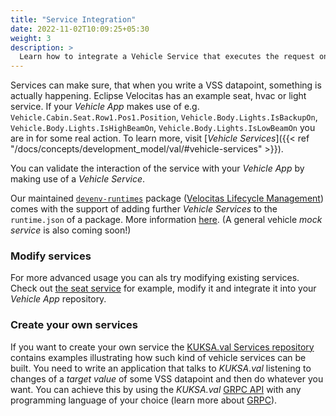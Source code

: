 ```yaml
---
title: "Service Integration"
date: 2022-11-02T10:09:25+05:30
weight: 3
description: >
  Learn how to integrate a Vehicle Service that executes the request on vehicle side
---
```


Services can make sure, that when you write a VSS datapoint, something is actually happening. Eclipse Velocitas has an example seat, hvac or light service. If your _Vehicle App_ makes use of e.g. `Vehicle.Cabin.Seat.Row1.Pos1.Position`, `Vehicle.Body.Lights.IsBackupOn`, `Vehicle.Body.Lights.IsHighBeamOn`, `Vehicle.Body.Lights.IsLowBeamOn` you are in for some real action. To learn more, visit [_Vehicle Services_]({{< ref "/docs/concepts/development_model/val/#vehicle-services" >}}).

You can validate the interaction of the service with your _Vehicle App_ by making use of a _Vehicle Service_.

Our maintained [`devenv-runtimes`](https://github.com/eclipse-velocitas/devenv-runtimes) package ([Velocitas Lifecycle Management](/docs/concepts/lifecycle_management)) comes with the support of adding further _Vehicle Services_ to the `runtime.json` of a package. More information [here](/docs/concepts/lifecycle_management/packages/development/#configuration-of-runtime-packages). (A general vehicle _mock service_ is also coming soon!)

### Modify services

For more advanced usage you can als try modifying existing services. Check out [the seat service](https://github.com/boschglobal/kuksa.val.services/tree/feature/subscribe_actuator_targets/seat_service) for example, modify it and integrate it into your _Vehicle App_ repository.

### Create your own services

If you want to create your own service the [KUKSA.val Services repository](https://github.com/eclipse/kuksa.val.services/) contains examples illustrating how such kind of vehicle services can be built. You need to write an application that talks to _KUKSA.val_ listening to changes of a _target value_ of some VSS datapoint and then do whatever you want. You can achieve this by using the _KUKSA.val_ [GRPC API](https://github.com/eclipse/kuksa.val/tree/master/proto/kuksa/val/v1) with any programming language of your choice (learn more about [GRPC](https://grpc.io)).
